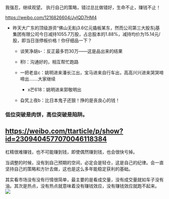 我强忍，继续观望。
执行自己的策略，错过总比做错好，生命不止，赚钱不止！ ​​​​

https://weibo.com/1216826604/JyIQD7HM4
- 昨天大广东的顶级游资“佛山无影j3.6亿元撬板某东，然而公司第三大股东j基集团有限公司今日减持1055.7万股，占总股本的1.88%，减持均价为15.14元/股，即当日涨停板价格！你仔细品一下？

  - 谈笑净胡s-：反正最多罚30万——这是品出来的结果

  - 积l：沟通好的，相互帮忙跑路

  - 一把老韭c：姚明进来潘长江出，宝马进来自行车出，高高兴兴进来哭哭啼啼出.......大家继续

    - x芒618：姚明进来郭敬明出

  - 旮旯上夜b：比日本鬼子还狠！挣的是丧良心的钱！

### 低位突破是肉饼，高位突破是陷阱。
https://weibo.com/ttarticle/p/show?id=2309404577070046118384
---

杠精很难赚钱，也不可能赚到钱，即使偶然赚到钱，也会很快亏掉。

当调整的时候，没有到自己预期的空间，必定会是轻仓，这是自己的纪律。会一直坚持自己的策略和方针去做，这也是这么多年能稳定获利的基础。 ​​​​

其实看市场没有没有行情很简单，最主要的是看成交量，没有成交量就如车子没有油。其次是热点，没有热点就意味着没有赚钱效应，没有赚钱效应就跑不起来。
<img src="https://wx1.sinaimg.cn/large/48874cecgy1gdvjitlqdxg21a50l6q3y.gif">
